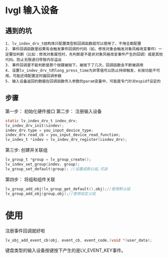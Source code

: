# lvgl 输入设备

## 遇到的坑
    1. lv_indev_drv_t结构体只配置类型和回调函数就可以使用了，不用全都配置
    2. 事件回调函数里如果有会触发事件回调的代码（如，修改对象会触发对象风格改变事件）一定要加判断（比如：修改对象属性时，先判断是不是非对象风格改变事件产生的回调）或是其他代码。防止无限递归导致内存溢出
    3. 事件回调里不能判断是那个按键被按下，被按下了几次，回调函数会不断被调用
    4. 设置lv_indev_drv_t的long_press_time为非零值可以防止持续触发，长按功能不可用，可能还得配置定时器回调参数
    5. 输入设备返回的数据在回调函数传入参数的param变量中，可能是专门针对espidf设定的
## 步骤
第一步：
    初始化硬件接口
第二步：
    注册输入设备
```C
static lv_indev_drv_t indev_drv;
lv_indev_drv_init(&indev);
indev_drv.type = you_input_device_type;
indev_drv.read_cb = you_input_device_read_function;
lv_indev_t *indev = lv_indev_drv_register(&indev_drv);
```
第三步:
    创建并关联组
```C
lv_group_t *group = lv_group_create();
lv_indev_set_group(indev, group);
lv_group_set_default(group); //设置成默认组,可选
```
第四步：
    将组和组件关联
```C
lv_group_add_obj(lv_group_get_default(),obj);//使用默认组
lv_group_add_obj(group,obj);//使用自定义组
```
    
# 使用

注册事件回调就好啦
```C
lv_obj_add_event_cb(obj, event_cb, event_code,(void *)user_data);
```
键盘类型的输入设备按键按下产生的是LV_EVENT_KEY事件。